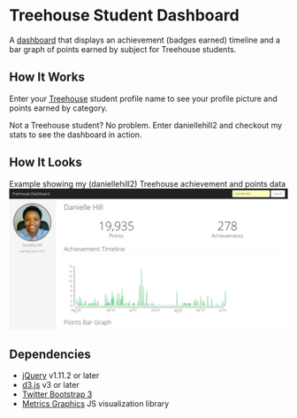 # Treehouse Student Dashboard

A [dashboard](http://danie11edotcom.github.io/TreehousePoints/) that displays an achievement (badges earned) timeline and a bar graph of points earned by subject for Treehouse students.

## How It Works
Enter your [Treehouse](https://teamtreehouse.com) student profile name to see your profile picture and points earned by category.

Not a Treehouse student? No problem. Enter daniellehill2 and checkout my stats to see the dashboard in action.

## How It Looks
Example showing my (daniellehill2) Treehouse achievement and points data
![Dashboard for Danielle Hill's Treehouse profile](https://github.com/danie11edotcom/TreehousePoints/blob/master/img/dashboard-gif.gif)

## Dependencies
- [jQuery](http://jquery.com/) v1.11.2 or later
- [d3.js](http://d3js.org/) v3 or later
- [Twitter Bootstrap 3](http://getbootstrap.com/)
- [Metrics Graphics](http://metricsgraphicsjs.org/) JS visualization library